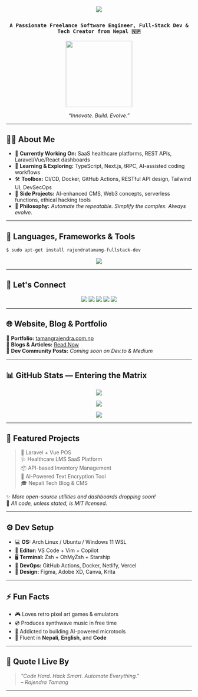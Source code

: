 
<h1 align="center"><p align="center">
  <img src="https://readme-typing-svg.herokuapp.com?font=Fira+Code&duration=3000&pause=1000&color=33FF00&center=true&width=600&lines=Senior+Software+Engineer+%7C+Full+Stack+Developer;DevOps+%7C+Laravel+%7C+Vue+%7C+React+%7C+WordPress;Tech+Explorer+%7C+Ethical+Hacker+%7C+Problem+Solver" />
</p>
</h1>
<h3 align="center"><code>A Passionate Freelance Software Engineer, Full-Stack Dev & Tech Creator from Nepal 🇳🇵</code></h3>

<p align="center">
  <img src="https://media.giphy.com/media/ZVik7pBtu9dNS/giphy.gif" width="180px"/>
</p>

<p align="center">
  <em>“Innovate. Build. Evolve.”</em>
</p>

---

## 👨‍💻 About Me

- 🔭 **Currently Working On:** SaaS healthcare platforms, REST APIs, Laravel/Vue/React dashboards
- 🔬 **Learning & Exploring:** TypeScript, Next.js, tRPC, AI-assisted coding workflows
- 🛠 **Toolbox:** CI/CD, Docker, GitHub Actions, RESTful API design, Tailwind UI, DevSecOps
- 🧪 **Side Projects:** AI-enhanced CMS, Web3 concepts, serverless functions, ethical hacking tools
- 🧠 **Philosophy:** *Automate the repeatable. Simplify the complex. Always evolve.*

---

## 🔧 Languages, Frameworks & Tools

```bash
$ sudo apt-get install rajendratamang-fullstack-dev
```

<p align="center">
  <img src="https://skillicons.dev/icons?i=linux,php,laravel,flutter,react,vue,js,ts,nodejs,html,css,tailwind,docker,mysql,postgres,git,github,figma,drupal,wordpress,nginx,webpack" />
</p>

---

## 📡 Let's Connect

<p align="center">
  <a href="https://linkedin.com/in/rajendra-tamang"><img src="https://img.shields.io/badge/LinkedIn-0077B5?logo=linkedin&style=for-the-badge&logoColor=white"></a>
  <a href="https://twitter.com/rajendra-tamang"><img src="https://img.shields.io/badge/Twitter-1DA1F2?logo=twitter&style=for-the-badge&logoColor=white"></a>
  <a href="https://instagram.com/rajendra-tamangsssssss"><img src="https://img.shields.io/badge/Instagram-E4405F?logo=instagram&style=for-the-badge&logoColor=white"></a>
  <a href="https://www.youtube.com/@rajendra-tamang"><img src="https://img.shields.io/badge/YouTube-FF0000?logo=youtube&style=for-the-badge&logoColor=white"></a>
  <a href="mailto:tamangrajendra0523@gmail.com"><img src="https://img.shields.io/badge/Email-D14836?logo=gmail&style=for-the-badge&logoColor=white"></a>
</p>

---

## 🌐 Website, Blog & Portfolio

📌 **Portfolio:** [tamangrajendra.com.np](https://tamangrajendra.com.np)  
📌 **Blogs & Articles:** [Read Now](https://tamangrajendra.com.np)  
📌 **Dev Community Posts:** _Coming soon on Dev.to & Medium_  

---

## 📊 GitHub Stats — Entering the Matrix

<p align="center">
  <img src="https://github-readme-stats.vercel.app/api?username=rajendratamang&show_icons=true&count_private=true&theme=radical&hide_border=true&custom_title=Rajendra's GitHub Stats"/>
</p>

<p align="center">
  <img src="https://github-readme-streak-stats.herokuapp.com/?user=rajendratamang&theme=radical&hide_border=true" />
</p>

<p align="center">
  <img src="https://github-readme-stats.vercel.app/api/top-langs/?username=rajendratamang&langs_count=10&layout=compact&theme=radical&hide_border=true&custom_title=Top%20Languages%20Used" />
</p>

---

## 🚀 Featured Projects

> 🧩 Laravel + Vue POS  
> 🩺 Healthcare LMS SaaS Platform  
> 📦 API-based Inventory Management  
> 🔐 AI-Powered Text Encryption Tool  
> 🎓 Nepali Tech Blog & CMS  

✨ _More open-source utilities and dashboards dropping soon!_  
🌱 _All code, unless stated, is MIT licensed._

---

## ⚙️ Dev Setup

- 💻 **OS:** Arch Linux / Ubuntu / Windows 11 WSL
- 🧠 **Editor:** VS Code + Vim + Copilot
- 🖥 **Terminal:** Zsh + OhMyZsh + Starship
- 🔐 **DevOps:** GitHub Actions, Docker, Netlify, Vercel
- 🎨 **Design:** Figma, Adobe XD, Canva, Krita

---

## ⚡ Fun Facts

- 🎮 Loves retro pixel art games & emulators
- 💿 Produces synthwave music in free time
- 🧠 Addicted to building AI-powered microtools
- 💬 Fluent in **Nepali**, **English**, and **Code**

---

## 💬 Quote I Live By

> _"Code Hard. Hack Smart. Automate Everything."_  
> _– Rajendra Tamang_

---


